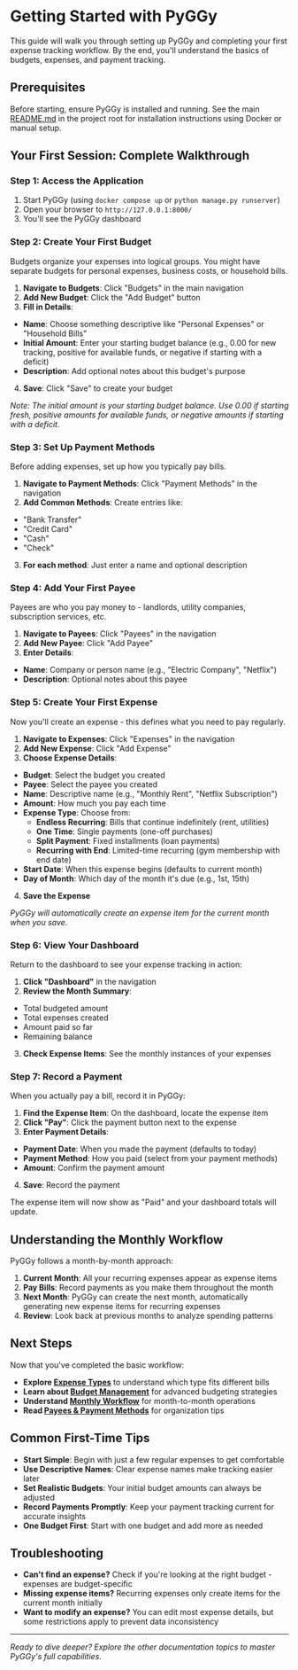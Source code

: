 # Getting Started with PyGGy

This guide will walk you through setting up PyGGy and completing your first expense tracking
workflow. By the end, you'll understand the basics of budgets, expenses, and payment tracking.

## Prerequisites

Before starting, ensure PyGGy is installed and running. See the main [README.md](../README.md) in
the project root for installation instructions using Docker or manual setup.

## Your First Session: Complete Walkthrough

### Step 1: Access the Application

1. Start PyGGy (using `docker compose up` or `python manage.py runserver`)
2. Open your browser to `http://127.0.0.1:8000/`
3. You'll see the PyGGy dashboard

### Step 2: Create Your First Budget

Budgets organize your expenses into logical groups. You might have separate budgets for personal
expenses, business costs, or household bills.

1. **Navigate to Budgets**: Click "Budgets" in the main navigation
2. **Add New Budget**: Click the "Add Budget" button
3. **Fill in Details**:
  - **Name**: Choose something descriptive like "Personal Expenses" or "Household Bills"
  - **Initial Amount**: Enter your starting budget balance (e.g., 0.00 for new tracking, positive
    for available funds, or negative if starting with a deficit)
  - **Description**: Add optional notes about this budget's purpose
4. **Save**: Click "Save" to create your budget

*Note: The initial amount is your starting budget balance. Use 0.00 if starting fresh, positive
amounts for available funds, or negative amounts if starting with a deficit.*

### Step 3: Set Up Payment Methods

Before adding expenses, set up how you typically pay bills.

1. **Navigate to Payment Methods**: Click "Payment Methods" in the navigation
2. **Add Common Methods**: Create entries like:
  - "Bank Transfer"
  - "Credit Card"
  - "Cash"
  - "Check"
3. **For each method**: Just enter a name and optional description

### Step 4: Add Your First Payee

Payees are who you pay money to - landlords, utility companies, subscription services, etc.

1. **Navigate to Payees**: Click "Payees" in the navigation
2. **Add New Payee**: Click "Add Payee"
3. **Enter Details**:
  - **Name**: Company or person name (e.g., "Electric Company", "Netflix")
  - **Description**: Optional notes about this payee

### Step 5: Create Your First Expense

Now you'll create an expense - this defines what you need to pay regularly.

1. **Navigate to Expenses**: Click "Expenses" in the navigation
2. **Add New Expense**: Click "Add Expense"
3. **Choose Expense Details**:
  - **Budget**: Select the budget you created
  - **Payee**: Select the payee you created
  - **Name**: Descriptive name (e.g., "Monthly Rent", "Netflix Subscription")
  - **Amount**: How much you pay each time
  - **Expense Type**: Choose from:
    - **Endless Recurring**: Bills that continue indefinitely (rent, utilities)
    - **One Time**: Single payments (one-off purchases)
    - **Split Payment**: Fixed installments (loan payments)
    - **Recurring with End**: Limited-time recurring (gym membership with end date)
  - **Start Date**: When this expense begins (defaults to current month)
  - **Day of Month**: Which day of the month it's due (e.g., 1st, 15th)

4. **Save the Expense**

*PyGGy will automatically create an expense item for the current month when you save.*

### Step 6: View Your Dashboard

Return to the dashboard to see your expense tracking in action:

1. **Click "Dashboard"** in the navigation
2. **Review the Month Summary**:
  - Total budgeted amount
  - Total expenses created
  - Amount paid so far
  - Remaining balance
3. **Check Expense Items**: See the monthly instances of your expenses

### Step 7: Record a Payment

When you actually pay a bill, record it in PyGGy:

1. **Find the Expense Item**: On the dashboard, locate the expense item
2. **Click "Pay"**: Click the payment button next to the expense
3. **Enter Payment Details**:
  - **Payment Date**: When you made the payment (defaults to today)
  - **Payment Method**: How you paid (select from your payment methods)
  - **Amount**: Confirm the payment amount
4. **Save**: Record the payment

The expense item will now show as "Paid" and your dashboard totals will update.

## Understanding the Monthly Workflow

PyGGy follows a month-by-month approach:

1. **Current Month**: All your recurring expenses appear as expense items
2. **Pay Bills**: Record payments as you make them throughout the month
3. **Next Month**: PyGGy can create the next month, automatically generating new expense items for
   recurring expenses
4. **Review**: Look back at previous months to analyze spending patterns

## Next Steps

Now that you've completed the basic workflow:

- **Explore [Expense Types](expense_types)** to understand which type fits different bills
- **Learn about [Budget Management](budgets)** for advanced budgeting strategies
- **Understand [Monthly Workflow](monthly_workflow)** for month-to-month operations
- **Read [Payees & Payment Methods](payees_and_payments)** for organization tips

## Common First-Time Tips

- **Start Simple**: Begin with just a few regular expenses to get comfortable
- **Use Descriptive Names**: Clear expense names make tracking easier later
- **Set Realistic Budgets**: Your initial budget amounts can always be adjusted
- **Record Payments Promptly**: Keep your payment tracking current for accurate insights
- **One Budget First**: Start with one budget and add more as needed

## Troubleshooting

- **Can't find an expense?** Check if you're looking at the right budget - expenses are
  budget-specific
- **Missing expense items?** Recurring expenses only create items for the current month initially
- **Want to modify an expense?** You can edit most expense details, but some restrictions apply to
  prevent data inconsistency

---

*Ready to dive deeper? Explore the other documentation topics to master PyGGy's full capabilities.*
